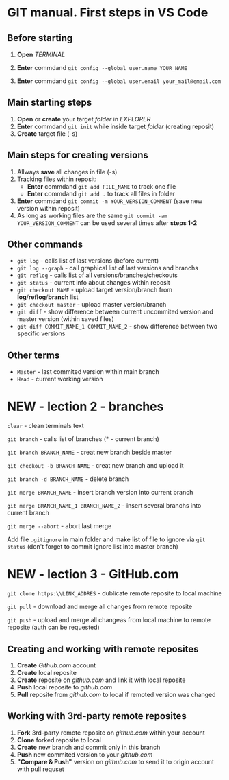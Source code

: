 # GIT manual. First steps in VS Code

## Before starting

1. **Open** *TERMINAL*

2. **Enter** commdand `git config --global user.name YOUR_NAME`

3. **Enter** commdand `git config --global user.email your_mail@email.com`

## Main starting steps

1. **Open** or **create** your target *folder* in *EXPLORER*
2. **Enter** commdand `git init` while inside target *folder* (creating reposit)
3. **Create** target file (-s)

## Main steps for creating versions

1. Allways **save** all changes in file (-s) 
2. Tracking files within reposit:
    * **Enter** commdand `git add FILE_NAME` to track one file
    * **Enter** commdand `git add .` to track all files in folder
3. **Enter** commdand `git commit -m YOUR_VERSION_COMMENT` (save new version within reposit)
4. As long as working files are the same `git commit -am YOUR_VERSION_COMMENT` can be used several times after **steps 1-2**

## Other commands

* `git log` - calls list of last versions (before current)
* `git log --graph` - call graphical list of last versions and branchs
* `git reflog` - calls list of all versions/branches/checkouts
* `git status` - current info about changes within reposit
* `git checkout NAME` - upload target version/branch from **log**/**reflog**/**branch** list
* `git checkout master` - upload master version/branch
* `git diff` - show difference between current uncommited version and master version (within saved files)
* `git diff COMMIT_NAME_1 COMMIT_NAME_2` - show difference between two specific versions

## Other terms

* `Master` - last commited version within main branch
* `Head` - current working version

# NEW - lection 2 - branches

`clear` - clean terminals text

`git branch` - calls list of branches (* - current branch)

`git branch BRANCH_NAME` - creat new branch beside master

`git checkout -b BRANCH_NAME` - creat new branch and upload it

`git branch -d BRANCH_NAME` - delete branch

`git merge BRANCH_NAME` - insert branch version into current branch

`git merge BRANCH_NAME_1 BRANCH_NAME_2` - insert several branchs into current branch

`git merge --abort` - abort last merge

Add file `.gitignore` in main folder and make list of file to ignore via `git status` (don't forget to commit ignore list into master branch)


# NEW - lection 3 - GitHub.com

`git clone https:\\LINK_ADDRES` - dublicate remote reposite to local machine

`git pull` - download and merge all changes from remote reposite 

`git push` - upload and merge all changeas from local machine to remote reposite (auth can be requested)

## Creating and working with remote reposites
1. **Create** *Github.com* account
2. **Create** local reposite
3. **Create** reposite on *github.com* and link it with local reposite
4. **Push** local reposite to *github.com*
5. **Pull** reposite from *github.com* to local if remoted version was changed

## Working with 3rd-party remote reposites
1. **Fork** 3rd-party remote reposite on *github.com* within your account 
2. **Clone** forked reposite to local
3. **Create** new branch and commit only in this branch
4. **Push** new commited version to your *github.com* 
5. **"Compare & Push"** version on *github.com* to send it to origin account with pull requset